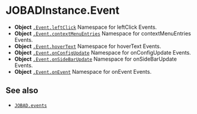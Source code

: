 # JOBADInstance.Event

* **Object** [`.Event.leftClick`](leftClick.md) Namespace for leftClick Events. 
* **Object** [`.Event.contextMenuEntries`](contextMenuEntries.md) Namespace for contextMenuEntries Events. 
* **Object** [`.Event.hoverText`](hoverText.md) Namespace for hoverText Events. 
* **Object** [`.Event.onConfigUpdate`](onConfigUpdate.md) Namespace for onConfigUpdate Events. 
* **Object** [`.Event.onSideBarUpdate`](onSideBarUpdate.md) Namespace for onSideBarUpdate Events. 
* **Object** [`.Event.onEvent`](onEvent.md) Namespace for onEvent Events. 


## See also

* [`JOBAD.events`](../../JOBAD.events/index.md)
